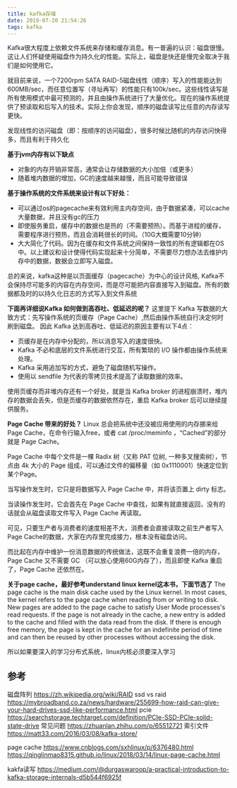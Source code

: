```yaml
---
title: kafka存储
date: 2019-07-20 21:54:26
tags: kafka
---
```

Kafka很大程度上依赖文件系统来存储和缓存消息。有一普遍的认识：磁盘很慢。这让人们怀疑使用磁盘作为持久化的性能。实际上，磁盘是快还是慢完全取决于我们是如何使用它。

就目前来说，一个7200rpm SATA RAID-5磁盘线性（顺序）写入的性能能达到600MB/sec，而任意位置写（寻址再写）的性能只有100k/sec。这些线性读写是所有使用模式中最可预测的，并且由操作系统进行了大量优化。现在的操作系统提供了预读取和后写入的技术。实际上你会发现，顺序的磁盘读写比任意的内存读写更快。 

发现线性的访问磁盘（即：按顺序的访问磁盘），很多时候比随机的内存访问快得多，而且有利于持久化

**基于jvm内存有以下缺点**
- 对象的内存开销非常高，通常会让存储数据的大小加倍（或更多）
- 随着堆内数据的增加，GC的速度越来越慢，而且可能导致错误

**基于操作系统的文件系统来设计有以下好处：**
- 可以通过os的pagecache来有效利用主内存空间，由于数据紧凑，可以cache大量数据，并且没有gc的压力
- 即使服务重启，缓存中的数据也是热的（不需要预热）。而基于进程的缓存，需要程序进行预热，而且会消耗很长的时间。（10G大概需要10分钟）
- 大大简化了代码。因为在缓存和文件系统之间保持一致性的所有逻辑都在OS中。以上建议和设计使得代码实现起来十分简单，不需要尽力想办法去维护内存中的数据，数据会立即写入磁盘。

总的来说，kafka这种是以页面缓存（pagecache）为中心的设计风格, Kafka不会保持尽可能多的内容在内存空间，而是尽可能把内容直接写入到磁盘。所有的数据都及时的以持久化日志的方式写入到文件系统

**下面再详细说Kafka 如何做到高吞吐、低延迟的呢？**
这里提下 Kafka 写数据的大致方式：先写操作系统的页缓存（Page Cache）,然后由操作系统自行决定何时刷到磁盘。
因此 Kafka 达到高吞吐、低延迟的原因主要有以下4点：
- 页缓存是在内存中分配的，所以消息写入的速度很快。
- Kafka 不必和底层的文件系统进行交互，所有繁琐的 I/O 操作都由操作系统来处理。
- Kafka 采用追加写的方式，避免了磁盘随机写操作。
- 使用以 sendfile 为代表的零拷贝技术提高了读取数据的效率。

使用页缓存而非堆内存还有一个好处，就是当 Kafka broker 的进程崩溃时，堆内存的数据会丢失，但是页缓存的数据依然存在，重启 Kafka broker 后可以继续提供服务。

**Page Cache 带来的好处？**
Linux 总会把系统中还没被应用使用的内存挪来给 Page Cache，在命令行输入free，或者 cat /proc/meminfo ，“Cached”的部分就是 Page Cache。

Page Cache 中每个文件是一棵 Radix 树（又称 PAT 位树, 一种多叉搜索树），节点由 4k 大小的 Page 组成，可以通过文件的偏移量（如 0x1110001）快速定位到某个Page。

当写操作发生时，它只是将数据写入 Page Cache 中，并将该页置上 dirty 标志。

当读操作发生时，它会首先在 Page Cache 中查找，如果有就直接返回，没有的话就会从磁盘读取文件写入 Page Cache 再读取。

可见，只要生产者与消费者的速度相差不大，消费者会直接读取之前生产者写入Page Cache的数据，大家在内存里完成接力，根本没有磁盘访问。

而比起在内存中维护一份消息数据的传统做法，这既不会重复浪费一倍的内存，Page Cache 又不需要 GC （可以放心使用60G内存了），而且即使 Kafka 重启了，Page Cache 还依然在。

**关于page cache，最好参考understand linux kernel这本书，下面节选了**
The page cache is the main disk cache used by the Linux kernel. In most cases, the kernel refers to the page cache when reading from or writing to disk. New pages are added to the page cache to satisfy User Mode processes's read requests. If the page is not already in the cache, a new entry is added to the cache and filled with the data read from the disk. If there is enough free memory, the page is kept in the cache for an indefinite period of time and can then be reused by other processes without accessing the disk.

所以如果要深入的学习分布式系统，linux内核必须要深入学习


## 参考
磁盘阵列 https://zh.wikipedia.org/wiki/RAID
ssd vs raid https://mybroadband.co.za/news/hardware/255699-how-raid-can-give-your-hard-drives-ssd-like-performance.html
pcie https://searchstorage.techtarget.com/definition/PCIe-SSD-PCIe-solid-state-drive
常见问题 https://zhuanlan.zhihu.com/p/65512721
索引文件 https://matt33.com/2016/03/08/kafka-store/

page cache
https://www.cnblogs.com/sxhlinux/p/6376480.html
https://qinglinmao8315.github.io/linux/2018/03/14/linux-page-cache.html

kakfa读写 https://medium.com/@durgaswaroop/a-practical-introduction-to-kafka-storage-internals-d5b544f6925f